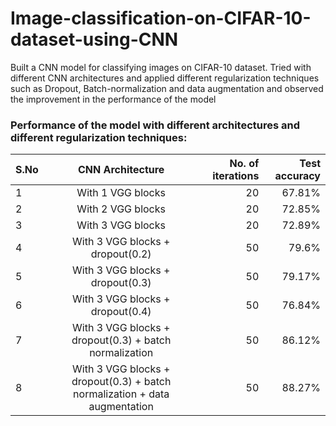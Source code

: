 # Image-classification-on-CIFAR-10-dataset-using-CNN
Built a CNN model for classifying images on CIFAR-10 dataset. Tried with different CNN architectures and applied different regularization techniques such as Dropout, Batch-normalization and data augmentation and observed the improvement in the performance of the model

### Performance of the model with different architectures and different regularization techniques:


| S.No | CNN Architecture        | No. of iterations | Test accuracy  |
| ---- |:-----------------------:| -----------------:| --------------:|
| 1    | With 1 VGG blocks        | 20             |       67.81%         |
| 2    | With 2 VGG blocks              | 20             |     72.85%           |
| 3    | With 3 VGG blocks                | 20             |      72.89%          |
| 4    | With 3 VGG blocks + dropout(0.2)        | 50             |   79.6%             |
| 5    | With 3 VGG blocks + dropout(0.3)              | 50             |   79.17%             |
| 6    | With 3 VGG blocks + dropout(0.4)                | 50             |   76.84%             |
| 7    | With 3 VGG blocks + dropout(0.3) + batch normalization              | 50             |   86.12%             |
| 8    | With 3 VGG blocks + dropout(0.3) + batch normalization + data augmentation              | 50             |   88.27%             | 
